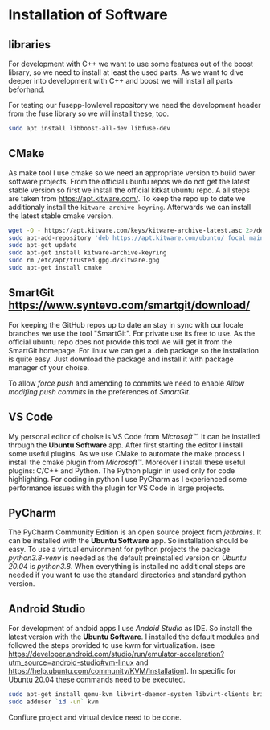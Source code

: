 # Installation of Software

## libraries

For development with C++ we want to use some features out of the boost library, so we need to install at least the used parts. As we want to dive deeper into development with C++ and boost we will install all parts beforhand.

For testing our fusepp-lowlevel repository we need the development header from the fuse library so we will install these, too.

```sh
sudo apt install libboost-all-dev libfuse-dev
```

## CMake

As make tool I use cmake so we need an appropriate version to build ower software projects. From the official ubuntu repos we do not get the latest stable version so first we install the official kitkat ubuntu repo. A all steps are taken from https://apt.kitware.com/. To keep the repo up to date we additionaly install the `kitware-archive-keyring`. Afterwards we can install the latest stable cmake version.

```sh
wget -O - https://apt.kitware.com/keys/kitware-archive-latest.asc 2>/dev/null | gpg --dearmor - | sudo tee /etc/apt/trusted.gpg.d/kitware.gpg >/dev/null
sudo apt-add-repository 'deb https://apt.kitware.com/ubuntu/ focal main'
sudo apt-get update
sudo apt-get install kitware-archive-keyring
sudo rm /etc/apt/trusted.gpg.d/kitware.gpg
sudo apt-get install cmake
```

## SmartGit https://www.syntevo.com/smartgit/download/

For keeping the GitHub repos up to date an stay in sync with our locale branches we use the tool "SmartGit". For private use its free to use. As the official ubuntu repo does not provide this tool we will get it from the SmartGit homepage. For linux we can get a .deb package so the installation is quite easy. Just download the package and install it with package manager of your choise.

To allow *force push* and amending to commits we need to enable *Allow modifing push commits* in the preferences of *SmartGit*.

## VS Code

My personal editor of choise is VS Code from *Microsoft&trade;*. It can be installed through the **Ubuntu Software** app. After first starting the editor I install some useful plugins. As we use CMake to automate the make process I install the cmake plugin from *Microsoft&trade;*. Moreover I install these useful plugins: C/C++ and Python. The Python plugin in used only for code highlighting. For coding in python I use PyCharm as I experienced some performance issues with the plugin for VS Code in large projects.

## PyCharm

The PyCharm Community Edition is an open source project from *jetbrains*. It can be installed with the **Ubuntu Software** app. So installation should be easy. To use a virtual environment for python projects the package *python3.8-venv* is needed as the default preinstalled version on *Ubuntu 20.04* is *python3.8*. When everything is installed no additional steps are needed if you want to use the standard directories and standard python version.

## Android Studio

For development of andoid apps I use *Andoid Studio* as IDE. So install the latest version with the **Ubuntu Software**. I installed the default modules and followed the steps provided to use kwm for virtualization. (see https://developer.android.com/studio/run/emulator-acceleration?utm_source=android-studio#vm-linux and https://help.ubuntu.com/community/KVM/Installation). In specific for Ubuntu 20.04 these commands need to be executed.

```sh
sudo apt-get install qemu-kvm libvirt-daemon-system libvirt-clients bridge-utils
sudo adduser `id -un` kvm
```

Confiure project and virtual device need to be done.